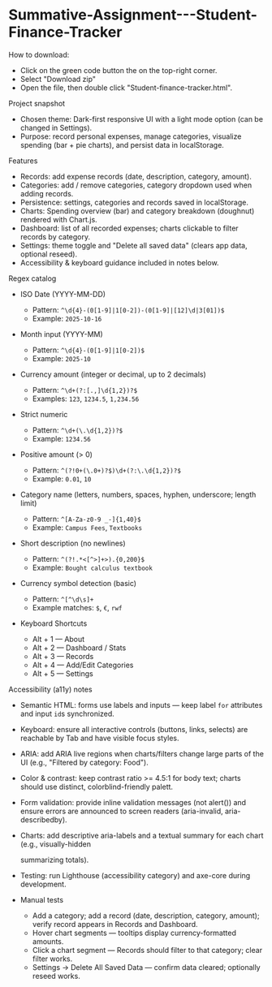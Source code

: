 # Summative-Assignment---Student-Finance-Tracker
How to download:
- Click on the green code button the on the top-right corner.
- Select "Download zip"
- Open the file, then double click "Student-finance-tracker.html".

Project snapshot
- Chosen theme: Dark-first responsive UI with a light mode option (can be changed in Settings).
- Purpose: record personal expenses, manage categories, visualize spending (bar + pie charts), and persist data in localStorage.

Features
- Records: add expense records (date, description, category, amount).
- Categories: add / remove categories, category dropdown used when adding records.
- Persistence: settings, categories and records saved in localStorage.
- Charts: Spending overview (bar) and category breakdown (doughnut) rendered with Chart.js.
- Dashboard: list of all recorded expenses; charts clickable to filter records by category.
- Settings: theme toggle and "Delete all saved data" (clears app data, optional reseed).
- Accessibility & keyboard guidance included in notes below.

Regex catalog 
- ISO Date (YYYY-MM-DD)
  - Pattern: `^\d{4}-(0[1-9]|1[0-2])-(0[1-9]|[12]\d|3[01])$`
  - Example: `2025-10-16`
- Month input (YYYY-MM)
  - Pattern: `^\d{4}-(0[1-9]|1[0-2])$`
  - Example: `2025-10`
- Currency amount (integer or decimal, up to 2 decimals)
  - Pattern: `^\d+(?:[.,]\d{1,2})?$`
  - Examples: `123`, `1234.5`, `1,234.56` 
- Strict numeric 
  - Pattern: `^\d+(\.\d{1,2})?$`
  - Example: `1234.56`
- Positive amount (> 0)
  - Pattern: `^(?!0+(\.0+)?$)\d+(?:\.\d{1,2})?$`
  - Example: `0.01`, `10`
- Category name (letters, numbers, spaces, hyphen, underscore; length limit)
  - Pattern: `^[A-Za-z0-9 _-]{1,40}$`
  - Example: `Campus Fees`, `Textbooks`
- Short description (no newlines)
  - Pattern: `^(?!.*<[^>]+>).{0,200}$`
  - Example: `Bought calculus textbook`
- Currency symbol detection (basic)
  - Pattern: `^[^\d\s]+`
  - Example matches: `$`, `€`, `rwf` 

- Keyboard Shortcuts
  - Alt + 1 — About
  - Alt + 2 — Dashboard / Stats
  - Alt + 3 — Records
  - Alt + 4 — Add/Edit Categories
  - Alt + 5 — Settings
  
Accessibility (a11y) notes
- Semantic HTML: forms use labels and inputs — keep label `for` attributes and input `id`s synchronized.
- Keyboard: ensure all interactive controls (buttons, links, selects) are reachable by Tab and have visible focus styles.
- ARIA: add ARIA live regions when charts/filters change large parts of the UI (e.g., "Filtered by category: Food").
- Color & contrast: keep contrast ratio >= 4.5:1 for body text; charts should use distinct, colorblind-friendly palett.
- Form validation: provide inline validation messages (not alert()) and ensure errors are announced to screen readers (aria-invalid, aria-describedby).
- Charts: add descriptive aria-labels and a textual summary for each chart (e.g., visually-hidden <p> summarizing totals).
- Testing: run Lighthouse (accessibility category) and axe-core during development.

- Manual tests
  - Add a category; add a record (date, description, category, amount); verify record appears in Records and Dashboard.
  - Hover chart segments — tooltips display currency-formatted amounts.
  - Click a chart segment — Records should filter to that category; clear filter works.
  - Settings -> Delete All Saved Data — confirm data cleared; optionally reseed works.
